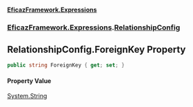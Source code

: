 #### [EficazFramework.Expressions](EficazFrameworkExpressions.md 'EficazFramework Expressions')
### [EficazFramework.Expressions](EficazFrameworkExpressions.md#EficazFramework.Expressions 'EficazFramework.Expressions').[RelationshipConfig](EficazFramework.Expressions/RelationshipConfig.md 'EficazFramework.Expressions.RelationshipConfig')

## RelationshipConfig.ForeignKey Property

```csharp
public string ForeignKey { get; set; }
```

#### Property Value
[System.String](https://docs.microsoft.com/en-us/dotnet/api/System.String 'System.String')